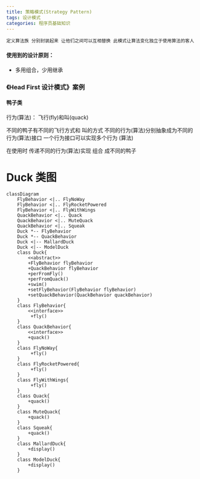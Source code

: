 ```yaml
---
title: 策略模式(Strategy Pattern)
tags: 设计模式
categories: 程序员基础知识
---
```


`定义算法族 分别封装起来 让他们之间可以互相替换 此模式让算法变化独立于使用算法的客人`

#### 使用到的设计原则：

- 多用组合，少用继承

### 《Head First 设计模式》案例

#### 鸭子类

行为(算法)： 飞行(fly)和叫(quack) 

不同的鸭子有不同的飞行方式和 叫的方式 不同的行为(算法)分别抽象成为不同的行为(算法)接口 一个行为接口可以实现多个行为 (算法)

在使用时 传递不同的行为(算法)实现 组合 成不同的鸭子

# Duck 类图


```mermaid
classDiagram
	FlyBehavior <|.. FlyNoWay
	FlyBehavior <|.. FlyRocketPowered
	FlyBehavior <|.. FlyWithWings
	QuackBehavior <|.. Quack
	QuackBehavior <|.. MuteQuack
	QuackBehavior <|.. Squeak
	Duck *-- FlyBehavior
	Duck *-- QuackBehavior
	Duck <|-- MallardDuck
	Duck <|-- ModelDuck
	class Duck{
		<<abstract>>
		+FlyBehavior flyBehavior
		+QuackBehavior flyBehavior
		+perFromFly()
		+perFromQuack()
		+swim()
		+setFlyBehavior(FlyBehavior flyBehavior)
		+setQuackBehavior(QuackBehavior quackBehavior)
	}
	class FlyBehavior{
		<<interface>>
		 +fly()
	}
	class QuackBehavior{
		<<interface>>
		+quack()
	}
	class FlyNoWay{
		 +fly()
	}
	class FlyRocketPowered{
		 +fly()
	}
	class FlyWithWings{
		 +fly()
	}
	class Quack{
		+quack()
	}
	class MuteQuack{
		+quack()
	}
	class Squeak{
		+quack()
	}
	class MallardDuck{
		+display()
	}
	class ModelDuck{
		+display()
	}

```







